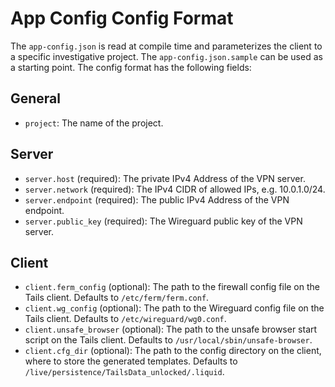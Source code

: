 # App Config Config Format

The `app-config.json` is read at compile time and parameterizes the client to a specific investigative project. The `app-config.json.sample` can be used as a starting point. The config format has the following fields:

## General

- `project`: The name of the project.

## Server

- `server.host` (required): The private IPv4 Address of the VPN server.
- `server.network` (required): The IPv4 CIDR of allowed IPs, e.g. 10.0.1.0/24.
- `server.endpoint` (required): The public IPv4 Address of the VPN endpoint.
- `server.public_key` (required): The Wireguard public key of the VPN server.

## Client

- `client.ferm_config` (optional): The path to the firewall config file on the Tails client. Defaults to `/etc/ferm/ferm.conf`.
- `client.wg_config` (optional): The path to the Wireguard config file on the Tails client. Defaults to `/etc/wireguard/wg0.conf`.
- `client.unsafe_browser` (optional): The path to the unsafe browser start script on the Tails client. Defaults to `/usr/local/sbin/unsafe-browser`.
- `client.cfg_dir` (optional): The path to the config directory on the client, where to store the generated templates. Defaults to `/live/persistence/TailsData_unlocked/.liquid`.
